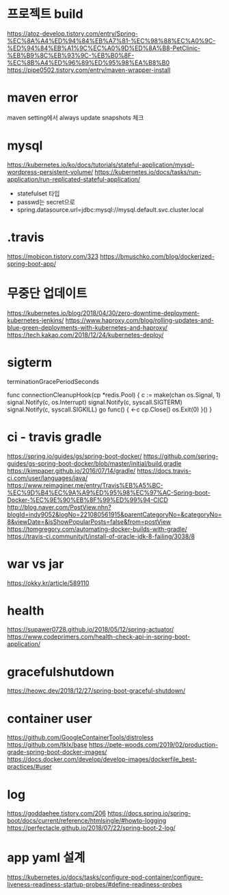 # 프로젝트 build

https://atoz-develop.tistory.com/entry/Spring-%EC%8A%A4%ED%94%84%EB%A7%81-%EC%98%88%EC%A0%9C-%ED%94%84%EB%A1%9C%EC%A0%9D%ED%8A%B8-PetClinic-%EB%B9%8C%EB%93%9C-%EB%B0%8F-%EC%8B%A4%ED%96%89%ED%95%98%EA%B8%B0
https://pipe0502.tistory.com/entry/maven-wrapper-install


# maven error

maven setting에서 always update snapshots 체크


# mysql

https://kubernetes.io/ko/docs/tutorials/stateful-application/mysql-wordpress-persistent-volume/
https://kubernetes.io/docs/tasks/run-application/run-replicated-stateful-application/

* statefulset 타입
* passwd는 secret으로
* spring.datasource.url=jdbc:mysql://mysql.default.svc.cluster.local


# .travis

https://mobicon.tistory.com/323
https://bmuschko.com/blog/dockerized-spring-boot-app/


# 무중단 업데이트

https://kubernetes.io/blog/2018/04/30/zero-downtime-deployment-kubernetes-jenkins/
https://www.haproxy.com/blog/rolling-updates-and-blue-green-deployments-with-kubernetes-and-haproxy/
https://tech.kakao.com/2018/12/24/kubernetes-deploy/



# sigterm

terminationGracePeriodSeconds

func connectionCleanupHook(cp *redis.Pool) {
	c := make(chan os.Signal, 1)
	signal.Notify(c, os.Interrupt)
	signal.Notify(c, syscall.SIGTERM)
	signal.Notify(c, syscall.SIGKILL)
	go func() {
		<-c
		cp.Close()
		os.Exit(0)
	}()
}


# ci - travis gradle
https://spring.io/guides/gs/spring-boot-docker/
https://github.com/spring-guides/gs-spring-boot-docker/blob/master/initial/build.gradle
https://kimpaper.github.io/2016/07/14/gradle/
https://docs.travis-ci.com/user/languages/java/
https://www.reimaginer.me/entry/Travis%EB%A5%BC-%EC%9D%B4%EC%9A%A9%ED%95%98%EC%97%AC-Spring-boot-Docker-%EC%9E%90%EB%8F%99%ED%99%94-CICD
http://blog.naver.com/PostView.nhn?blogId=indy9052&logNo=221080561915&parentCategoryNo=&categoryNo=8&viewDate=&isShowPopularPosts=false&from=postView
https://tomgregory.com/automating-docker-builds-with-gradle/
https://travis-ci.community/t/install-of-oracle-jdk-8-failing/3038/8


# war vs jar
https://okky.kr/article/589110


# health
https://supawer0728.github.io/2018/05/12/spring-actuator/
https://www.codeprimers.com/health-check-api-in-spring-boot-application/

# gracefulshutdown

https://heowc.dev/2018/12/27/spring-boot-graceful-shutdown/

# container user

https://github.com/GoogleContainerTools/distroless
https://github.com/tklx/base
https://pete-woods.com/2019/02/production-grade-spring-boot-docker-images/
https://docs.docker.com/develop/develop-images/dockerfile_best-practices/#user


# log
https://goddaehee.tistory.com/206
https://docs.spring.io/spring-boot/docs/current/reference/htmlsingle/#howto-logging
https://perfectacle.github.io/2018/07/22/spring-boot-2-log/



# app yaml 설계

https://kubernetes.io/docs/tasks/configure-pod-container/configure-liveness-readiness-startup-probes/#define-readiness-probes
